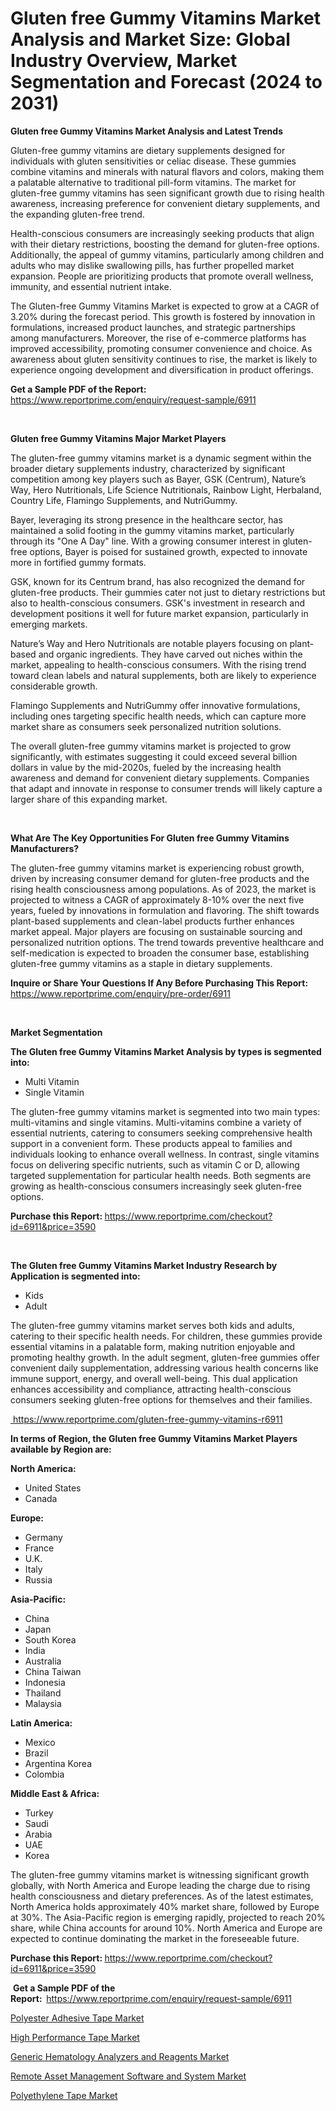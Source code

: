 <p><h1>Gluten free Gummy Vitamins Market Analysis and Market Size: Global Industry Overview, Market Segmentation and Forecast (2024 to 2031)</h1></p><p><strong>Gluten free Gummy Vitamins Market Analysis and Latest Trends</strong></p>
<p><p>Gluten-free gummy vitamins are dietary supplements designed for individuals with gluten sensitivities or celiac disease. These gummies combine vitamins and minerals with natural flavors and colors, making them a palatable alternative to traditional pill-form vitamins. The market for gluten-free gummy vitamins has seen significant growth due to rising health awareness, increasing preference for convenient dietary supplements, and the expanding gluten-free trend.</p><p>Health-conscious consumers are increasingly seeking products that align with their dietary restrictions, boosting the demand for gluten-free options. Additionally, the appeal of gummy vitamins, particularly among children and adults who may dislike swallowing pills, has further propelled market expansion. People are prioritizing products that promote overall wellness, immunity, and essential nutrient intake.</p><p>The Gluten-free Gummy Vitamins Market is expected to grow at a CAGR of 3.20% during the forecast period. This growth is fostered by innovation in formulations, increased product launches, and strategic partnerships among manufacturers. Moreover, the rise of e-commerce platforms has improved accessibility, promoting consumer convenience and choice. As awareness about gluten sensitivity continues to rise, the market is likely to experience ongoing development and diversification in product offerings.</p></p>
<p><strong>Get a Sample PDF of the Report:&nbsp;</strong> <a href="https://www.reportprime.com/enquiry/request-sample/6911?utm_campaign=1088&utm_medium=2&utm_source=Github&utm_content=ia&utm_term=25112024&utm_id=gluten-free-gummy-vitamins">https://www.reportprime.com/enquiry/request-sample/6911</a></p>
<p>&nbsp;</p>
<p><strong>Gluten free Gummy Vitamins Major Market Players</strong></p>
<p><p>The gluten-free gummy vitamins market is a dynamic segment within the broader dietary supplements industry, characterized by significant competition among key players such as Bayer, GSK (Centrum), Nature’s Way, Hero Nutritionals, Life Science Nutritionals, Rainbow Light, Herbaland, Country Life, Flamingo Supplements, and NutriGummy. </p><p>Bayer, leveraging its strong presence in the healthcare sector, has maintained a solid footing in the gummy vitamins market, particularly through its "One A Day" line. With a growing consumer interest in gluten-free options, Bayer is poised for sustained growth, expected to innovate more in fortified gummy formats.</p><p>GSK, known for its Centrum brand, has also recognized the demand for gluten-free products. Their gummies cater not just to dietary restrictions but also to health-conscious consumers. GSK's investment in research and development positions it well for future market expansion, particularly in emerging markets.</p><p>Nature’s Way and Hero Nutritionals are notable players focusing on plant-based and organic ingredients. They have carved out niches within the market, appealing to health-conscious consumers. With the rising trend toward clean labels and natural supplements, both are likely to experience considerable growth.</p><p>Flamingo Supplements and NutriGummy offer innovative formulations, including ones targeting specific health needs, which can capture more market share as consumers seek personalized nutrition solutions.</p><p>The overall gluten-free gummy vitamins market is projected to grow significantly, with estimates suggesting it could exceed several billion dollars in value by the mid-2020s, fueled by the increasing health awareness and demand for convenient dietary supplements. Companies that adapt and innovate in response to consumer trends will likely capture a larger share of this expanding market.</p></p>
<p>&nbsp;</p>
<p><strong>What Are The Key Opportunities For Gluten free Gummy Vitamins Manufacturers?</strong></p>
<p><p>The gluten-free gummy vitamins market is experiencing robust growth, driven by increasing consumer demand for gluten-free products and the rising health consciousness among populations. As of 2023, the market is projected to witness a CAGR of approximately 8-10% over the next five years, fueled by innovations in formulation and flavoring. The shift towards plant-based supplements and clean-label products further enhances market appeal. Major players are focusing on sustainable sourcing and personalized nutrition options. The trend towards preventive healthcare and self-medication is expected to broaden the consumer base, establishing gluten-free gummy vitamins as a staple in dietary supplements.</p></p>
<p><strong>Inquire or Share Your Questions If Any Before Purchasing This Report:</strong> <a href="https://www.reportprime.com/enquiry/pre-order/6911?utm_campaign=1088&utm_medium=2&utm_source=Github&utm_content=ia&utm_term=25112024&utm_id=gluten-free-gummy-vitamins">https://www.reportprime.com/enquiry/pre-order/6911</a></p>
<p>&nbsp;</p>
<p><strong>Market Segmentation</strong></p>
<p><strong>The Gluten free Gummy Vitamins Market Analysis by types is segmented into:</strong></p>
<p><ul><li>Multi Vitamin</li><li>Single Vitamin</li></ul></p>
<p><p>The gluten-free gummy vitamins market is segmented into two main types: multi-vitamins and single vitamins. Multi-vitamins combine a variety of essential nutrients, catering to consumers seeking comprehensive health support in a convenient form. These products appeal to families and individuals looking to enhance overall wellness. In contrast, single vitamins focus on delivering specific nutrients, such as vitamin C or D, allowing targeted supplementation for particular health needs. Both segments are growing as health-conscious consumers increasingly seek gluten-free options.</p></p>
<p><strong>Purchase this Report:&nbsp;</strong><a href="https://www.reportprime.com/checkout?id=6911&price=3590&utm_campaign=1088&utm_medium=2&utm_source=Github&utm_content=ia&utm_term=25112024&utm_id=gluten-free-gummy-vitamins">https://www.reportprime.com/checkout?id=6911&price=3590</a></p>
<p>&nbsp;</p>
<p><strong>The Gluten free Gummy Vitamins Market Industry Research by Application is segmented into:</strong></p>
<p><ul><li>Kids</li><li>Adult</li></ul></p>
<p><p>The gluten-free gummy vitamins market serves both kids and adults, catering to their specific health needs. For children, these gummies provide essential vitamins in a palatable form, making nutrition enjoyable and promoting healthy growth. In the adult segment, gluten-free gummies offer convenient daily supplementation, addressing various health concerns like immune support, energy, and overall well-being. This dual application enhances accessibility and compliance, attracting health-conscious consumers seeking gluten-free options for themselves and their families.</p></p>
<p><a href="https://www.reportprime.com/gluten-free-gummy-vitamins-r6911?utm_campaign=1088&utm_medium=2&utm_source=Github&utm_content=ia&utm_term=25112024&utm_id=gluten-free-gummy-vitamins">&nbsp;https://www.reportprime.com/gluten-free-gummy-vitamins-r6911</a></p>
<p><strong>In terms of Region, the Gluten free Gummy Vitamins Market Players available by Region are:</strong></p>
<p>
    <p> <strong> North America: </strong>
        <ul>
            <li>United States</li>
            <li>Canada</li>
        </ul>
        </p> 
    <p> <strong> Europe: </strong>
        <ul>
            <li>Germany</li>
            <li>France</li>
            <li>U.K.</li>
            <li>Italy</li>
            <li>Russia</li>
        </ul>
        </p> 
    <p> <strong> Asia-Pacific: </strong>
        <ul>
            <li>China</li>
            <li>Japan</li>
            <li>South Korea</li>
            <li>India</li>
            <li>Australia</li>
            <li>China Taiwan</li>
            <li>Indonesia</li>
            <li>Thailand</li>
            <li>Malaysia</li>
        </ul>
        </p> 
    <p> <strong> Latin America: </strong>
        <ul>
            <li>Mexico</li>
            <li>Brazil</li>
            <li>Argentina Korea</li>
            <li>Colombia</li>
        </ul>
        </p> 
    <p> <strong> Middle East & Africa: </strong>
        <ul>
            <li>Turkey</li>
            <li>Saudi</li>
            <li>Arabia</li>
            <li>UAE</li>
            <li>Korea</li>
        </ul>
    </p>
    </p>
<p><p>The gluten-free gummy vitamins market is witnessing significant growth globally, with North America and Europe leading the charge due to rising health consciousness and dietary preferences. As of the latest estimates, North America holds approximately 40% market share, followed by Europe at 30%. The Asia-Pacific region is emerging rapidly, projected to reach 20% share, while China accounts for around 10%. North America and Europe are expected to continue dominating the market in the foreseeable future.</p></p>
<p><strong>Purchase this Report: </strong><a href="https://www.reportprime.com/checkout?id=6911&price=3590&utm_campaign=1088&utm_medium=2&utm_source=Github&utm_content=ia&utm_term=25112024&utm_id=gluten-free-gummy-vitamins">https://www.reportprime.com/checkout?id=6911&price=3590</a></p>
<p>&nbsp;<strong>Get a Sample PDF of the Report:&nbsp;&nbsp;</strong><a href="https://www.reportprime.com/enquiry/request-sample/6911?utm_campaign=1088&utm_medium=2&utm_source=Github&utm_content=ia&utm_term=25112024&utm_id=gluten-free-gummy-vitamins">https://www.reportprime.com/enquiry/request-sample/6911</a></p>
<p><strong></strong></p>
<p><p><a href="https://www.linkedin.com/pulse/polyester-adhesive-tape-industry-analysis-report-market-vl7ce?utm_campaign=1088&utm_medium=2&utm_source=Github&utm_content=ia&utm_term=25112024&utm_id=gluten-free-gummy-vitamins">Polyester Adhesive Tape Market</a></p><p><a href="https://www.linkedin.com/pulse/high-performance-tape-market-forecast-global-trends-analysis-lhole?utm_campaign=1088&utm_medium=2&utm_source=Github&utm_content=ia&utm_term=25112024&utm_id=gluten-free-gummy-vitamins">High Performance Tape Market</a></p><p><a href="https://issuu.com/reportprime-2/docs/generic-hematology-analyzers-and-re_b375e666070e26?utm_campaign=1088&utm_medium=2&utm_source=Github&utm_content=ia&utm_term=25112024&utm_id=gluten-free-gummy-vitamins">Generic Hematology Analyzers and Reagents Market</a></p><p><a href="https://issuu.com/reportprime-2/docs/remote-asset-management-software-an_da908efc0ebfee?utm_campaign=1088&utm_medium=2&utm_source=Github&utm_content=ia&utm_term=25112024&utm_id=gluten-free-gummy-vitamins">Remote Asset Management Software and System Market</a></p><p><a href="https://www.linkedin.com/pulse/polyethylene-tape-market-research-report-2024-2031-inside-report-3sd7e?utm_campaign=1088&utm_medium=2&utm_source=Github&utm_content=ia&utm_term=25112024&utm_id=gluten-free-gummy-vitamins">Polyethylene Tape Market</a></p></p>
